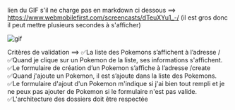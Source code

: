 lien du GIF s'il ne charge pas en markdown ci dessous ==> https://www.webmobilefirst.com/screencasts/dTeuXYu1_-/ (il est gros donc il peut mettre plusieurs secondes à s'afficher)

![gif](./assets/mobilepoke.gif)

Critères de validation ==>
✅La liste des Pokemons s’affichent à l’adresse /
✅Quand je clique sur un Pokemon de la liste, ses informations s'affichent.
✅Le formulaire de création d’un Pokemon s’affiche à l’adresse /create
✅Quand j'ajoute un Pokemon, il est s’ajoute dans la liste des Pokemons.
✅Le formulaire d'ajout d'un Pokemon m'indique si j'ai bien tout rempli et je ne peux pas ajouter de Pokemon si le formulaire n'est pas valide.
✅L'architecture des dossiers doit être respectée
